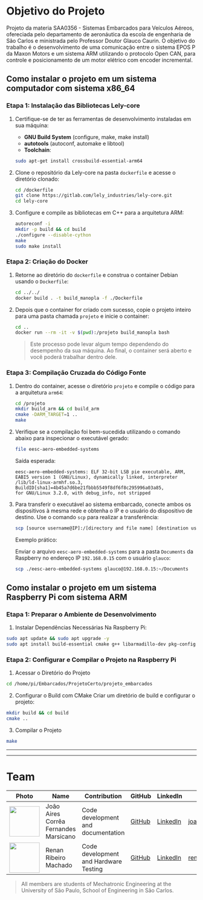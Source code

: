 # Objetivo do Projeto

Projeto da materia SAA0356 - Sistemas Embarcados para Veículos Aéreos, ofereciada pelo departamento de aeronáutica da escola de engenharia de São Carlos e ministrada pelo Professor Doutor Glauco Caurin. O objetivo do trabalho é o desenvolvimento de uma comunicação entre o sistema EPOS P da Maxon Motors e um sistema ARM utilizando o protocolo Open CAN, para controle e posicionamento de um motor elétrico com encoder incremental.

## Como instalar o projeto em um sistema **computador** com sistema x86_64

### Etapa 1: Instalação das Bibliotecas Lely-core

1. Certifique-se de ter as ferramentas de desenvolvimento instaladas em sua máquina:
   - **GNU Build System** (configure, make, make install)
   - **autotools** (autoconf, automake e libtool)
   - **Toolchain**:

   ```bash
   sudo apt-get install crossbuild-essential-arm64
   ```

2. Clone o repositório da Lely-core na pasta `dockerfile` e acesse o diretório clonado:

   ```bash
   cd /dockerfile
   git clone https://gitlab.com/lely_industries/lely-core.git
   cd lely-core
   ```

3. Configure e compile as bibliotecas em C++ para a arquitetura ARM:

   ```bash
   autoreconf -i
   mkdir -p build && cd build
   ./configure --disable-cython
   make
   sudo make install
   ```

### Etapa 2: Criação do Docker

1. Retorne ao diretório do `dockerfile` e construa o container Debian usando o `Dockerfile`:

   ```bash
   cd ../../
   docker build . -t build_manopla -f ./Dockerfile
   ```

2. Depois que o container for criado com sucesso, copie o projeto inteiro para uma pasta chamada `projeto` e inicie o container:

   ```bash
   cd ..
   docker run --rm -it -v $(pwd):/projeto build_manopla bash
   ```

   > Este processo pode levar algum tempo dependendo do desempenho da sua máquina. Ao final, o container será aberto e você poderá trabalhar dentro dele.

### Etapa 3: Compilação Cruzada do Código Fonte

1. Dentro do container, acesse o diretório `projeto` e compile o código para a arquitetura `arm64`:

   ```bash
   cd /projeto
   mkdir build_arm && cd build_arm
   cmake -DARM_TARGET=1 ..
   make
   ```

2. Verifique se a compilação foi bem-sucedida utilizando o comando abaixo para inspecionar o executável gerado:

   ```bash
   file eesc-aero-embedded-systems
   ```

   Saída esperada:

   ```
   eesc-aero-embedded-systems: ELF 32-bit LSB pie executable, ARM,
   EABI5 version 1 (GNU/Linux), dynamically linked, interpreter
   /lib/ld-linux-armhf.so.3, BuildID[sha1]=4b45a7d6be21fbbb5549f8df6f8c295996a03a85,
   for GNU/Linux 3.2.0, with debug_info, not stripped
   ```

3. Para transferir o executável ao sistema embarcado, conecte ambos os dispositivos à mesma rede e obtenha o IP e o usuário do dispositivo de destino. Use o comando `scp` para realizar a transferência:

   ```bash
   scp [source username@IP]:/[directory and file name] [destination username@IP]:/[destination directory]
   ```

   Exemplo prático:

   Enviar o arquivo `eesc-aero-embedded-systems` para a pasta `Documents` da Raspberry no endereço IP `192.168.0.15` com o usuário `glauco`:

   ```bash
   scp ./eesc-aero-embedded-systems glauco@192.168.0.15:~/Documents
   ```

## Como instalar o projeto em um sistema **Raspberry Pi** com sistema ARM

### Etapa 1: Preparar o Ambiente de Desenvolvimento

1. Instalar Dependências Necessárias
Na Raspberry Pi:
```bash
sudo apt update && sudo apt upgrade -y
sudo apt install build-essential cmake g++ libarmadillo-dev pkg-config -y
```

### Etapa 2: Configurar e Compilar o Projeto na **Raspberry Pi**

1. Acessar o Diretório do Projeto
```bash
cd /home/pi/Embarcados/ProjetoCerto/projeto_embarcados
```

2. Configurar o Build com CMake
Criar um diretório de build e configurar o projeto:
```bash
mkdir build && cd build
cmake ..
```

3. Compilar o Projeto
```bash
make
```

---


---

   # Team 
| Photo | Name | Contribution | GitHub | LinkedIn | Email |
|-------|------|--------------|--------|----------|-------|
| <img src="https://github.com/Playergeek181.png" width="80"> | João Aires Corrêa Fernandes Marsicano | Code development and documentation | [GitHub](https://github.com/Playergeek181) | [LinkedIn](https://www.linkedin.com/in/joao-aires-marsicano/) | joao.aires.marsicano@usp.br |
| <img src="https://github.com/Rem-Cap.png" width="80"> | Renan Ribeiro Machado | Code development and Hardware Testing | [GitHub](https://github.com/Rem-Cap) | [LinkedIn](https://www.linkedin.com/in/renan-machado-95178a23b/) | renan_11@usp.br |
> All members are students of Mechatronic Engineering at the University of São Paulo, School of Engineering in São Carlos.
